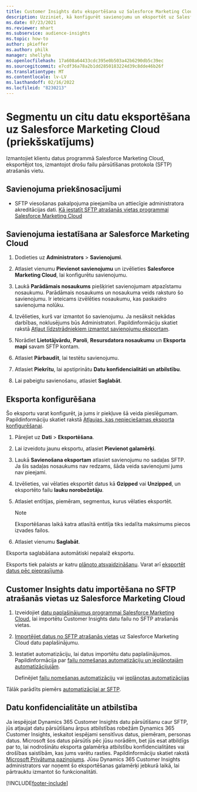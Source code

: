 ```yaml
---
title: Customer Insights datu eksportēšana uz Salesforce Marketing Cloud
description: Uzziniet, kā konfigurēt savienojumu un eksportēt uz Salesforce Marketing Cloud.
ms.date: 07/23/2021
ms.reviewer: mhart
ms.subservice: audience-insights
ms.topic: how-to
author: pkieffer
ms.author: philk
manager: shellyha
ms.openlocfilehash: 17a608a64433cdc395e0b503a42b6290db5c39ec
ms.sourcegitcommit: e7cdf36a78a2b1dd2850183224d39c8dde46b26f
ms.translationtype: MT
ms.contentlocale: lv-LV
ms.lasthandoff: 02/16/2022
ms.locfileid: "8230213"
---
```

# <a name="export-segments-and-other-data-to-salesforce-marketing-cloud-preview"></a>Segmentu un citu datu eksportēšana uz Salesforce Marketing Cloud (priekšskatījums)

Izmantojiet klientu datus programmā Salesforce Marketing Cloud, eksportējot tos, izmantojot drošu failu pārsūtīšanas protokola (SFTP) atrašanās vietu.

## <a name="prerequisites-for-connection"></a>Savienojuma priekšnosacījumi

- SFTP viesošanas pakalpojuma pieejamība un attiecīgie administratora akreditācijas dati. [Kā iestatīt SFTP atrašanās vietas programmai Salesforce Marketing Cloud](https://help.salesforce.com/articleView?id=sf.mc_es_configure_enhanced_ftp.htm&type=5) 

## <a name="set-up-the-connection-to-salesforce-marketing-cloud"></a>Savienojuma iestatīšana ar Salesforce Marketing Cloud

1. Dodieties uz **Administrators** > **Savienojumi**.

1. Atlasiet vienumu **Pievienot savienojumu** un izvēlieties **Salesforce Marketing Cloud**, lai konfigurētu savienojumu.

1. Laukā **Parādāmais nosaukums** piešķiriet savienojumam atpazīstamu nosaukumu. Parādāmais nosaukums un nosaukuma veids raksturo šo savienojumu. Ir ieteicams izvēlēties nosaukumu, kas paskaidro savienojuma nolūku.

1. Izvēlieties, kurš var izmantot šo savienojumu. Ja nesāksit nekādas darbības, noklusējums būs Administratori. Papildinformāciju skatiet rakstā [Atļaut līdzstrādniekiem izmantot savienojumu eksportam](connections.md#allow-contributors-to-use-a-connection-for-exports).

1. Norādiet **Lietotājvārdu**, **Paroli**, **Resursdatora nosaukumu** un **Eksporta mapi** savam SFTP kontam.

1. Atlasiet **Pārbaudīt**, lai testētu savienojumu.

1. Atlasiet **Piekrītu**, lai apstiprinātu **Datu konfidencialitāti un atbilstību**.

1. Lai pabeigtu savienošanu, atlasiet **Saglabāt**.

## <a name="configure-an-export"></a>Eksporta konfigurēšana

Šo eksportu varat konfigurēt, ja jums ir piekļuve šā veida pieslēgumam. Papildinformāciju skatiet rakstā [Atļaujas, kas nepieciešamas eksporta konfigurēšanai](export-destinations.md#set-up-a-new-export).

1. Pārejiet uz **Dati** > **Eksportēšana**.

1. Lai izveidotu jaunu eksportu, atlasiet **Pievienot galamērķi**.

1. Laukā **Savienošana eksportam** atlasiet savienojumu no sadaļas SFTP. Ja šis sadaļas nosaukums nav redzams, šāda veida savienojumi jums nav pieejami.

1. Izvēlieties, vai vēlaties eksportēt datus kā **Gzipped** vai **Unzipped**, un eksportēto failu **lauku norobežotāju**.

1. Atlasiet entītijas, piemēram, segmentus, kurus vēlaties eksportēt.

   > [!NOTE]
   > Eksportēšanas laikā katra atlasītā entitīja tiks iedalīta maksimums piecos izvades failos. 

1. Atlasiet vienumu **Saglabāt**.

Eksporta saglabāšana automātiski nepalaiž eksportu.

Eksports tiek palaists ar katru [plānoto atsvaidzināšanu](system.md#schedule-tab). Varat arī [eksportēt datus pēc pieprasījuma](export-destinations.md#run-exports-on-demand). 

## <a name="import-customer-insights-data-from-sftp-location-to-salesforce-marketing-cloud"></a>Customer Insights datu importēšana no SFTP atrašanās vietas uz Salesforce Marketing Cloud

1. Izveidojiet [datu paplašinājumus programmai Salesforce Marketing Cloud](https://help.salesforce.com/articleView?id=sf.mc_es_create_data_extension.htm&type=5), lai importētu Customer Insights datu failu no SFTP atrašanās vietas.

2. [Importējiet datus no SFTP atrašanās vietas](https://help.salesforce.com/articleView?id=sf.mc_es_import_data_extension_classic.htm&type=5) uz Salesforce Marketing Cloud datu paplašinājumu. 

3. Iestatiet automatizāciju, lai datus importētu datu paplašinājumos. Papildinformācija par [failu nomešanas automatizāciju un ieplānotajām automatizācijujām](https://help.salesforce.com/articleView?id=sf.mc_as_triggered_automations.htm&type=5).

   Definējiet [failu nomešanas automatizāciju](https://help.salesforce.com/articleView?id=sf.mc_as_define_a_triggered_automation.htm&type=5) vai [ieplānotas automatizācijas](https://help.salesforce.com/articleView?id=sf.mc_as_define_a_scheduled_automation.htm&type=5) 

Tālāk parādīts piemērs [automatizācijai ar SFTP](https://help.salesforce.com/articleView?id=sf.mc_as_ftp_and_triggered_automation_scenario.htm&type=5).

## <a name="data-privacy-and-compliance"></a>Datu konfidencialitāte un atbilstība

Ja iespējojat Dynamics 365 Customer Insights datu pārsūtīšanu caur SFTP, jūs atļaujat datu pārsūtīšanu ārpus atbilstības robežām Dynamics 365 Customer Insights, ieskaitot iespējami sensitīvus datus, piemēram, personas datus. Microsoft šos datus pārsūtīs pēc jūsu norādēm, bet jūs esat atbildīgs par to, lai nodrošinātu eksporta galamērķa atbilstību konfidencialitātes vai drošības saistībām, kas jums varētu rasties. Papildinformāciju skatiet rakstā [Microsoft Privātuma paziņojums](https://go.microsoft.com/fwlink/?linkid=396732).
Jūsu Dynamics 365 Customer Insights administrators var noņemt šo eksportēšanas galamērķi jebkurā laikā, lai pārtrauktu izmantot šo funkcionalitāti.

[!INCLUDE[footer-include](../includes/footer-banner.md)]
